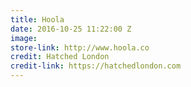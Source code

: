 ```yaml
---
title: Hoola
date: 2016-10-25 11:22:00 Z
image: 
store-link: http://www.hoola.co
credit: Hatched London
credit-link: https://hatchedlondon.com
---
```


